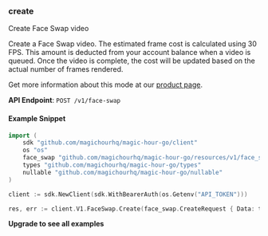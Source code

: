 
### create <a name="create"></a>
Create Face Swap video

Create a Face Swap video. The estimated frame cost is calculated using 30 FPS. This amount is deducted from your account balance when a video is queued. Once the video is complete, the cost will be updated based on the actual number of frames rendered.
  
Get more information about this mode at our [product page](/products/face-swap).
  

**API Endpoint**: `POST /v1/face-swap`

#### Example Snippet

```go
import (
	sdk "github.com/magichourhq/magic-hour-go/client"
	os "os"
	face_swap "github.com/magichourhq/magic-hour-go/resources/v1/face_swap"
	types "github.com/magichourhq/magic-hour-go/types"
	nullable "github.com/magichourhq/magic-hour-go/nullable"
)

client := sdk.NewClient(sdk.WithBearerAuth(os.Getenv("API_TOKEN")))

res, err := client.V1.FaceSwap.Create(face_swap.CreateRequest { Data: types.PostV1FaceSwapBody { Assets: types.PostV1FaceSwapBodyAssets { ImageFilePath: "image/id/1234.png", VideoFilePath: nullable.NewValue("video/id/1234.mp4"), VideoSource: types.PostV1FaceSwapBodyAssetsVideoSourceEnumFile, YoutubeUrl: nullable.NewValue("http://www.example.com") }, EndSeconds: 15, Height: 960, Name: nullable.NewValue("Face Swap video"), StartSeconds: 0, Width: 512 } })
```

**Upgrade to see all examples**

